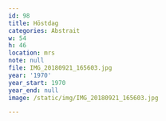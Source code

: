 ```yaml
---
id: 98
title: Höstdag
categories: Abstrait
w: 54
h: 46
location: mrs
note: null
file: IMG_20180921_165603.jpg
year: '1970'
year_start: 1970
year_end: null
image: /static/img/IMG_20180921_165603.jpg

---
```

